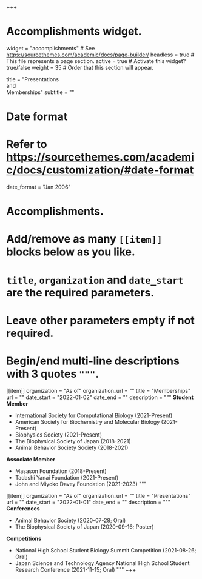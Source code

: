 +++
# Accomplishments widget.
widget = "accomplishments"  # See https://sourcethemes.com/academic/docs/page-builder/
headless = true  # This file represents a page section.
active = true  # Activate this widget? true/false
weight = 35  # Order that this section will appear.

title = "Presentations<br>and<br>Memberships"
subtitle = ""

# Date format
#   Refer to https://sourcethemes.com/academic/docs/customization/#date-format
date_format = "Jan 2006"

# Accomplishments.
#   Add/remove as many `[[item]]` blocks below as you like.
#   `title`, `organization` and `date_start` are the required parameters.
#   Leave other parameters empty if not required.
#   Begin/end multi-line descriptions with 3 quotes `"""`.

[[item]]
  organization = "As of"
  organization_url = ""
  title = "Memberships"
  url = ""
  date_start = "2022-01-02"
  date_end = ""
  description = """
  **Student Member**
  * International Society for Computational Biology (2021-Present)
  * American Society for Biochemistry and Molecular Biology (2021-Present)
  * Biophysics Society (2021-Present)
  * The Biophysical Society of Japan (2018-2021)
  * Animal Behavior Society Society (2018-2021)
  
  **Associate Member**
  * Masason Foundation (2018-Present)
  * Tadashi Yanai Foundation (2021-Present)
  * John and Miyoko Davey Foundation (2021-2023)
  """

[[item]]
  organization = "As of"
  organization_url = ""
  title = "Presentations"
  url = ""
  date_start = "2022-01-01"
  date_end = ""
  description = """
  **Conferences**
  * Animal Behavior Society (2020-07-28; Oral)
  * The Biophysical Society of Japan (2020-09-16; Poster)
  
  **Competitions**
  * National High School Student Biology Summit Competition (2021-08-26; Oral)
  * Japan Science and Technology Agency National High School Student Research Conference (2021-11-15; Oral)
  """
+++
